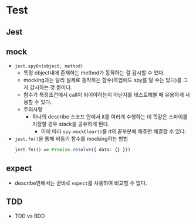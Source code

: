 # Test
## Jest
## mock
- `jest.spyOn(object, method)`
    - 특정 object내에 존재하는 method가 동작하는 걸 감시할 수 있다.
    - mocking과는 달리 실제로 동작하는 함수(목업에도 spy를 달 수는 있다)를 그저 감시하는 것 뿐이다.
    - 함수가 특정조건에서 call이 되어야하는지 아닌지를 테스트해볼 때 유용하게 사용할 수 있다.
    - 주의사항
        - 하나의 describe 스코프 안에서 it를 여러개 수행하는 데 똑같은 스파이를 지정할 경우 stack을 공유하게 된다.
            - 이에 따라 `spy.mockClear()`를 it의 끝부분에 해주면 해결할 수 있다.
- `jest.fn()`을 통해 비동기 함수를 mocking하는 방법
    ```ts
    jest.fn(() => Promise.resolve({ data: {} }))
    ```
## expect
- describe안에서는 곧바로 `expect`를 사용하여 비교할 수 없다.

## TDD
- TDD vs BDD


